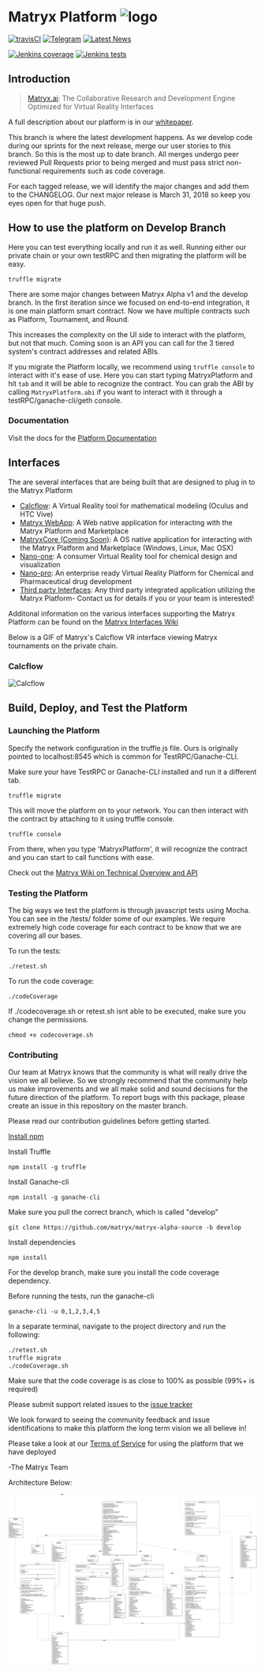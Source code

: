 
# Matryx Platform ![logo](https://github.com/matryx/matryx-alpha-source/blob/master/assets/Matryx-Logo-Black-1600px.png)

[![travisCI](https://travis-ci.org/matryx/MatryxPlatform.svg?branch=master)](https://travis-ci.org/matryx/MatryxPlatform)
[![Telegram](https://img.shields.io/badge/chat-Telegram-blue.svg)](https://t.me/matryxai)
[![Latest News](https://img.shields.io/badge/Blog-Medium-yellowgreen.svg)](https://blog.matryx.ai/)


[![Jenkins coverage](https://img.shields.io/badge/coverage-Coming%20Soon-brightgreen.svg)](http://jenkins.matryx.ai/matryx-alpha-source/code-coverage)
[![Jenkins tests](https://img.shields.io/badge/tests-Coming%20Soon-brightgreen.svg)](http://jenkins.matryx.ai/matryx-alpha-source/tests)


## Introduction

> [Matryx.ai](https://www.matryx.ai): 
The Collaborative Research and Development Engine Optimized for Virtual Reality Interfaces

A full description about our platform is in our [whitepaper](https://matryx.ai/matryx-whitepaper.pdf).

This branch is where the latest development happens. As we develop code during our sprints for the next release, merge our user stories to this branch. So this is the most up to date branch. All merges undergo peer reviewed Pull Requests prior to being merged and must pass strict non-functional requirements such as code coverage.

For each tagged release, we will identify the major changes and add them to the CHANGELOG. Our next major release is March 31, 2018 so keep you eyes open for that huge push.

## How to use the platform on Develop Branch

Here you can test everything locally and run it as well. Running either our private chain or your own testRPC and then migrating the platform will be easy. 

```
truffle migrate
```

There are some major changes between Matryx Alpha v1 and the develop branch. In the first iteration since we focused on end-to-end integration, it is one main platform smart contract. Now we have multiple contracts such as Platform, Tournament, and Round.

This increases the complexity on the UI side to interact with the platform, but not that much. Coming soon is an API you can call for the 3 tiered system's contract addresses and related ABIs. 

If you migrate the Platform locally, we recommend using ```truffle console``` to interact with it's ease of use.
Here you can start typing MatryxPlatform and hit `tab` and it will be able to recognize the contract.
You can grab the ABI by calling `MatryxPlatform.abi` if you want to interact with it through a testRPC/ganache-cli/geth console.

### Documentation

Visit the docs for the [Platform Documentation](http://matryxPlatform.readthedocs.io)

## Interfaces
The are several interfaces that are being built that are designed to plug in to the Matryx Platform 
* [Calcflow](http://calcflow.io): A Virtual Reality tool for mathematical modeling (Oculus and HTC Vive)
* [Matryx WebApp](http://alpha.matryx.ai): A Web native application for interacting with the Matryx Platform and Marketplace
* [MatryxCore (Coming Soon)](http://matryx.ai): A OS native application for interacting with the Matryx Platform and Marketplace (Windows, Linux, Mac OSX)
* [Nano-one](http://store.steampowered.com/app/493430/nanoone/): A consumer Virtual Reality tool for chemical design and visualization
* [Nano-pro](http://nanome.ai): An enterprise ready Virtual Reality Platform for Chemical and Pharmaceutical drug development
* [Third party Interfaces](www.nanome.ai/TODO): Any third party integrated application utilizing the Matryx Platform- Contact us for details if you or your team is interested! 

Additonal information on the various interfaces supporting the Matryx Platform can be found on the [Matryx Interfaces Wiki](https://github.com/matryx/matryx-alpha-source/wiki/Matryx-Interfaces)


Below is a GIF of Matryx's Calcflow VR interface viewing Matryx tournaments on the private chain.
### Calcflow
![Calcflow](https://github.com/matryx/matryx-alpha-source/blob/master/assets/Calcflow_mtx.gif)


## Build, Deploy, and Test the Platform

### Launching the Platform
Specify the network configuration in the truffle.js file. Ours is originally pointed to localhost:8545 which is common for TestRPC/Ganache-CLI.

Make sure your have TestRPC or Ganache-CLI installed and run it a different tab.

```
truffle migrate
```

This will move the platform on to your network. You can then interact with the contract by attaching to it using truffle console.
```
truffle console
```

From there, when you type 'MatryxPlatform', it will recognize the contract and you can start to call functions with ease.

Check out the [Matryx Wiki on Technical Overview and API](https://github.com/matryx/matryx-alpha-source/wiki/Platform-Technical-Overview-and-API)

### Testing the Platform
The big ways we test the platform is through javascript tests using Mocha. You can see in the /tests/ folder some of our examples. We require extremely high code coverage for each contract to be know that we are covering all our bases. 

To run the tests:
```
./retest.sh
```

To run the code coverage:
```
./codeCoverage
```

If ./codecoverage.sh or retest.sh isnt able to be executed, make sure you change the permissions.
```
chmod +x codecoverage.sh
```

### Contributing
Our team at Matryx knows that the community is what will really drive the vision we all believe. So we strongly recommend that the community help us make improvements and we all make solid and sound decisions for the future direction of the platform. To report bugs with this package, please create an issue in this repository on the master branch.

Please read our contribution guidelines before getting started.

[Install npm](https://www.npmjs.com/get-npm?utm_source=house&utm_medium=homepage&utm_campaign=free%20orgs&utm_term=Install%20npm)


Install Truffle
```
npm install -g truffle
```

Install Ganache-cli
```
npm install -g ganache-cli
```

Make sure you pull the correct branch, which is called "develop"
```
git clone https://github.com/matryx/matryx-alpha-source -b develop
```

Install dependencies
```
npm install
```

For the develop branch, make sure you install the code coverage dependency.

Before running the tests, run the ganache-cli
```
ganache-cli -u 0,1,2,3,4,5
```

In a separate terminal, navigate to the project directory and run the following:
```
./retest.sh
truffle migrate
./codeCoverage.sh
```

Make sure that the code coverage is as close to 100% as possible (99%+ is required)

Please submit support related issues to the [issue tracker](https://github.com/matryx/matryx-alpha-source/issues)

We look forward to seeing the community feedback and issue identifications to make this platform the long term vision we all believe in!

Please take a look at our [Terms of Service](https://github.com/matryx/matryx-alpha-source/blob/master/TOS.txt) for using the platform that we have deployed

-The Matryx Team

Architecture Below:

![Architecture](https://github.com/matryx/MatryxPlatform/raw/develop/assets/alpha2architecture.png)
